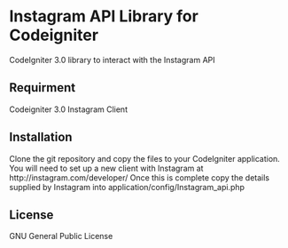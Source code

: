 <h1>Instagram API Library for Codeigniter</h1>
CodeIgniter 3.0 library to interact with the Instagram API


<h2>Requirment</h2>
Codeigniter 3.0
Instagram Client


<h2>Installation</h2>
Clone the git repository and copy the files to your CodeIgniter application. 
You will need to set up a new client with Instagram at http://instagram.com/developer/
Once this is complete copy the details supplied by Instagram into application/config/Instagram_api.php


<h2>License</h2>
 GNU General Public License
